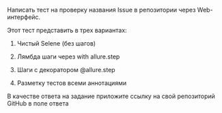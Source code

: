 Написать тест на проверку названия Issue в репозитории через Web-интерфейс.



Этот тест представить в трех вариантах:

1. Чистый Selene (без шагов)

2. Лямбда шаги через with allure.step

3. Шаги с декоратором @allure.step

4. Разметку тестов всеми аннотациями

В качестве ответа на задание приложите ссылку на свой репозиторий GitHub в поле ответа
